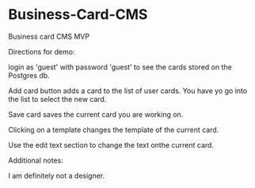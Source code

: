# Business-Card-CMS
Business card CMS MVP


Directions for demo:

login as 'guest' with password 'guest' to see the cards stored on the Postgres db.

Add card button adds a card to the list of user cards. You have yo go into the list to select the new card.

Save card saves the current card you are working on.

Clicking on a template changes the template of the current card.

Use the edit text section to change the text onthe current card.

Additional notes:

I am definitely not a designer.